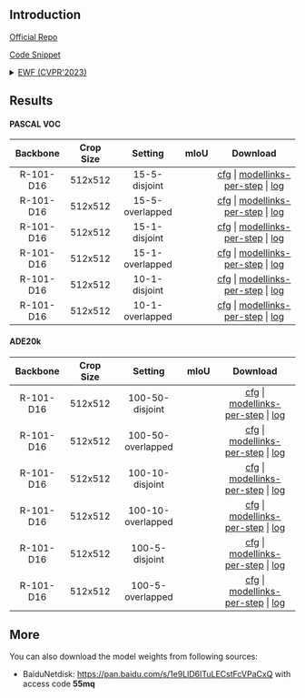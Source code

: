 ## Introduction

<a href="https://github.com/schuy1er/EWF_official/">Official Repo</a>

<a href="https://github.com/SegmentationBLWX/cssegmentation/blob/main/csseg/modules/runners/ewf.py">Code Snippet</a>

<details>
<summary align="left"><a href="https://openaccess.thecvf.com/content/CVPR2023/papers/Xiao_Endpoints_Weight_Fusion_for_Class_Incremental_Semantic_Segmentation_CVPR_2023_paper.pdf">EWF (CVPR'2023)</a></summary>

```latex
@inproceedings{xiao2023endpoints,
  title={Endpoints Weight Fusion for Class Incremental Semantic Segmentation},
  author={Xiao, Jia-Wen and Zhang, Chang-Bin and Feng, Jiekang and Liu, Xialei and van de Weijer, Joost and Cheng, Ming-Ming},
  booktitle={Proceedings of the IEEE/CVF Conference on Computer Vision and Pattern Recognition},
  pages={7204--7213},
  year={2023}
}
```

</details>


## Results

#### PASCAL VOC

| Backbone   | Crop Size  | Setting                             | mIoU   | Download                                                                                                                                                                                                                                                                                                                                                                                       |
| :-:        | :-:        | :-:                                 | :-:    | :-:                                                                                                                                                                                                                                                                                                                                                                                            |
| R-101-D16  | 512x512    | 15-5-disjoint                       |        | [cfg]() &#124; [modellinks-per-step]() &#124; [log]()    |
| R-101-D16  | 512x512    | 15-5-overlapped                     |        | [cfg]() &#124; [modellinks-per-step]() &#124; [log]()    |
| R-101-D16  | 512x512    | 15-1-disjoint                       |        | [cfg]() &#124; [modellinks-per-step]() &#124; [log]()    |
| R-101-D16  | 512x512    | 15-1-overlapped                     |        | [cfg]() &#124; [modellinks-per-step]() &#124; [log]()    |
| R-101-D16  | 512x512    | 10-1-disjoint                       |        | [cfg]() &#124; [modellinks-per-step]() &#124; [log]()    |
| R-101-D16  | 512x512    | 10-1-overlapped                     |        | [cfg]() &#124; [modellinks-per-step]() &#124; [log]()    |

#### ADE20k

| Backbone   | Crop Size  | Setting                             | mIoU   | Download                                                                                                                                                                                                                                                                                                                                                                                       |
| :-:        | :-:        | :-:                                 | :-:    | :-:                                                                                                                                                                                                                                                                                                                                                                                            |
| R-101-D16  | 512x512    | 100-50-disjoint                     |        | [cfg]() &#124; [modellinks-per-step]() &#124; [log]()    |
| R-101-D16  | 512x512    | 100-50-overlapped                   |        | [cfg]() &#124; [modellinks-per-step]() &#124; [log]()    |
| R-101-D16  | 512x512    | 100-10-disjoint                     |        | [cfg]() &#124; [modellinks-per-step]() &#124; [log]()    |
| R-101-D16  | 512x512    | 100-10-overlapped                   |        | [cfg]() &#124; [modellinks-per-step]() &#124; [log]()    |
| R-101-D16  | 512x512    | 100-5-disjoint                      |        | [cfg]() &#124; [modellinks-per-step]() &#124; [log]()    |
| R-101-D16  | 512x512    | 100-5-overlapped                    |        | [cfg]() &#124; [modellinks-per-step]() &#124; [log]()    |


## More

You can also download the model weights from following sources:
- BaiduNetdisk: https://pan.baidu.com/s/1e9LlD6ITuLECstFcVPaCxQ with access code **55mq**